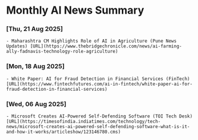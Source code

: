 # Monthly AI News Summary

 ### [Thu, 21 Aug 2025]
    - Maharashtra CM Highlights Role of AI in Agriculture (Pune News Updates) [URL](https://www.thebridgechronicle.com/news/ai-farming-ally-fadnavis-technology-role-agriculture)

### [Mon, 18 Aug 2025]
    - White Paper: AI for Fraud Detection in Financial Services (FinTech) [URL](https://www.fintechfutures.com/ai-in-fintech/white-paper-ai-for-fraud-detection-in-financial-services)

### [Wed, 06 Aug 2025]
    - Microsoft Creates AI-Powered Self-Defending Software (TOI Tech Desk) [URL](https://timesofindia.indiatimes.com/technology/tech-news/microsoft-creates-ai-powered-self-defending-software-what-is-it-and-how-it-works/articleshow/123146780.cms)